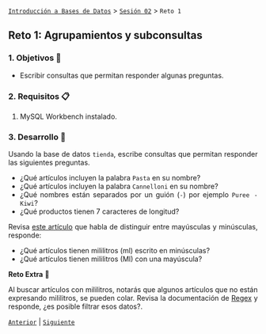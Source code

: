 [`Introducción a Bases de Datos`](../../README.md) > [`Sesión 02`](../Readme.md) > `Reto 1`
	
## Reto 1: Agrupamientos y subconsultas

<div style="text-align: justify;">

### 1. Objetivos :dart:

- Escribir consultas que permitan responder algunas preguntas.

### 2. Requisitos :clipboard:

1. MySQL Workbench instalado.

### 3. Desarrollo :rocket:

Usando la base de datos `tienda`, escribe consultas que permitan responder las siguientes preguntas.

- ¿Qué artículos incluyen la palabra `Pasta` en su nombre?
- ¿Qué artículos incluyen la palabra `Cannelloni` en su nombre?
- ¿Qué nombres están separados por un guión (`-`) por ejemplo `Puree - Kiwi`?
- ¿Qué productos tienen 7 caracteres de longitud?

Revisa [este artículo](https://davidhamann.de/2019/02/25/mysql-case-sensitive-like-search/) que habla de distinguir entre mayúsculas y minúsculas, responde:
- ¿Qué artículos tienen mililitros (ml) escrito en minúsculas?
- ¿Qué artículos tienen mililitros (Ml) con una mayúscula?

**Reto Extra** :muscle:

Al buscar artículos con mililitros, notarás que algunos artículos que no están expresando mililitros, se pueden colar.
Revisa la documentación de [Regex](https://dev.mysql.com/doc/refman/8.0/en/regexp.html) y responde, ¿es posible filtrar esos datos?.
<br/>

[`Anterior`](../Ejemplo-01/Readme.md) | [`Siguiente`](../Readme.md#funciones-de-agrupamiento)   


</div>
